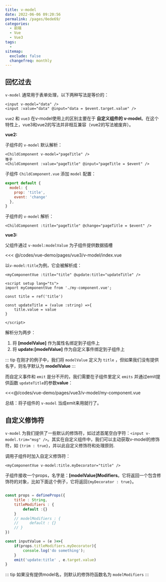 ```yaml
---
title: v-model
date: 2022-06-06 09:20:56
permalink: /pages/0ede69/
categories:
  - 前端
  - Vue
  - Vue3
tags:
  - 
sitemap:
  exclude: false
  changefreq: monthly
---
```


## 回忆过去

`v-model` 通常用于表单处理，以下两种写法是等价的：

```vue
<input v-model="data" />
<input :value="data" @input="data = $event.target.value" />
```

`vue2` 和 `vue3` 在v-model使用上的区别主要在于 **自定义组件的 v-model**。在这个特性上，vue3和vue2的写法并非相互兼容（vue2的写法被废弃）。

**vue2:**

子组件的 `v-model` 默认解析：

```vue
<ChildComponent v-model="pageTitle" />
等于
<ChildComponent :value="pageTitle" @input="pageTitle = $event" />
```

子组件 `ChildComponent.vue` 添加 `model` 配置：
```js
export default {
  model: {
    prop: 'title',
    event: 'change'
  },
}
```

子组件的 `v-model` 解析：

```vue
<ChildComponent :title="pageTitle" @change="pageTitle = $event" />
```

**vue3:**

父组件通过 `v-model:modelValue` 为子组件提供数据插槽

<<< @/codes/vue-demo/pages/vue3/v-model/index.vue

以`v-model:title`为例，它会被解析成：

```vue
<myComponentVue :title="title" @update:title="updateTitle" />

<script setup lang="ts">
import myComponentVue from './my-component.vue';

const title = ref('title')

const updateTitle = (value :string) =>{
    title.value = value
}

</script>
```

解析分为两步：
1.  将 **[modelValue]** 作为属性名绑定到子组件上
2.  将 **update:[modelValue]** 作为自定义事件绑定到子组件上

::: tip
在刚才的例子中，我们将 `modelValue` 定义为 `title` ，但如果我们没有提供名字，则名字默认为 **modelValue**
:::

而自定义事件和 `emit` 是分不开的，我们需要在子组件里定义 `emits` 并通过emit提供函数 `updateTitle`的参数**value**：

<<<@/codes/vue-demo/pages/vue3/v-model/my-component.vue

总结：将子组件的 `v-model` 当成emit来用就行了。

## 自定义修饰符

`v-model` 为我们提供了一些默认的修饰符，如过滤首尾空白字符：`<input v-model.trim="msg" />`。其实在自定义组件中，我们可以主动获取v-model的修饰符，如 `{trim : true}`，并以此自定义修饰符和处理原则.

调用子组件时加入自定义修饰符：

```vue
<myComponentVue v-model:title.myDecorator="title" />
```

子组件接收一个props，名字是：**[modelValue]Modifiers**。它将返回一个包含修饰符的对象，比如下面这个例子，它将返回`{myDecorator : true}`。

```js

const props = defineProps({
    title : String,
    titleModifiers : {
        default :{}
    }
    // modelModifiers : {
    //     default : {}
    // }
})

const inputValue = (e )=>{
    if(props.titleModifiers.myDecorator){
        console.log('do something');
    }
    emit('update:title' , e.target.value)
}

```

::: tip
如果没有提供model名，则默认的修饰符函数名为 `modelModifiers`
:::
